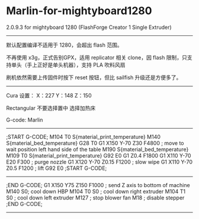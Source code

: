# Marlin-for-mightyboard1280
2.0.9.3 for mightyboard 1280 (FlashForge Creator 1 Single Extruder)

---

默认配置编译不适用于 1280，会超出 flash 范围。

不再使用 x3g，正式告别GPX，适用 replicator 相关 clone，因 flash 限制，只支持单头（手上正好是单头机器），支持 PLA 吹料风扇

刷机依然需要上传固件时按下 reset 按钮，但比 sailfish 升级还是方便多了。

---

Cura 设置：
X：227
Y：148
Z：150

Rectangular
不要选择置中
选择加热床

G-code: Marlin

---

;START G-CODE;
M104 T0 S{material_print_temperature}
M140 S{material_bed_temperature}
G28
T0
G1 X150 Y-70 Z30 F4800 ; move to wait position left hand side of the table
M190 S{material_bed_temperature}
M109 T0 S{material_print_temperature}
G92 E0
G1 Z0.4 F1800
G1 X110 Y-70 E20 F300 ; purge nozzle
G1 X120 Y-70 Z0.15 F1200 ; slow wipe
G1 X110 Y-70 Z0.5 F1200 ; lift
G92 E0
;START G-CODE;

---

;END G-CODE;
G1 X150 Y75 Z150 F1000 ; send Z axis to bottom of machine
M140 S0; cool down HBP
M104 T0 S0 ; cool down right extruder
M104 T1 S0 ; cool down left extruder
M127 ; stop blower fan
M18 ; disable stepper
;END G-CODE;

---
